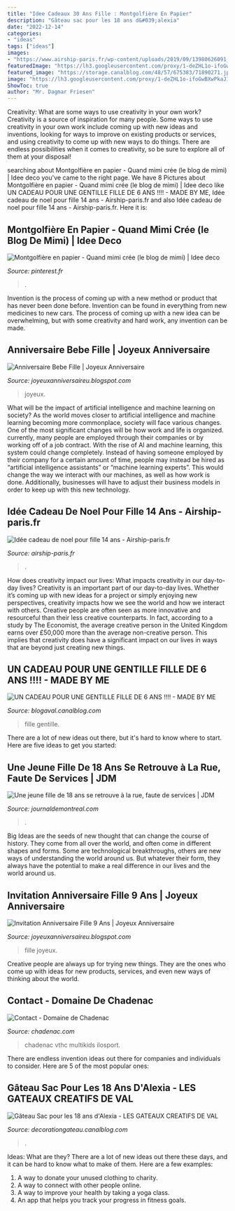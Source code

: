 ```yaml
---
title: "Idee Cadeaux 30 Ans Fille : Montgolfière En Papier"
description: "Gâteau sac pour les 18 ans d&#039;alexia"
date: "2022-12-14"
categories:
- "ideas"
tags: ["ideas"]
images:
- "https://www.airship-paris.fr/wp-content/uploads/2019/09/13980626091_cadeau-noel-pour-ado-14-ans-2.jpg"
featuredImage: "https://lh3.googleusercontent.com/proxy/1-deZHL1o-ifoGwBXwPkaJ1-tuMlVnNpAuwj71oxzDDTpOxdLQRx-Te6E-9EO7mbnEh2-MGuVMNYbx7z0Clc8FxegbHPwdPdL1159Wh6umH8qJDhQA4R2A2GzqzDKLjdpmoFcOgAD6qvQGTAsnuUOzERZotipqylPq9q5V2flRXByDwrP0jT6fZxc1d4=w1200-h630-p-k-no-nu"
featured_image: "https://storage.canalblog.com/48/57/675383/71890271.jpg"
image: "https://lh3.googleusercontent.com/proxy/1-deZHL1o-ifoGwBXwPkaJ1-tuMlVnNpAuwj71oxzDDTpOxdLQRx-Te6E-9EO7mbnEh2-MGuVMNYbx7z0Clc8FxegbHPwdPdL1159Wh6umH8qJDhQA4R2A2GzqzDKLjdpmoFcOgAD6qvQGTAsnuUOzERZotipqylPq9q5V2flRXByDwrP0jT6fZxc1d4=w1200-h630-p-k-no-nu"
ShowToc: true
author: "Mr. Dagmar Friesen"
---
```



Creativity: What are some ways to use creativity in your own work?
Creativity is a source of inspiration for many people. Some ways to use creativity in your own work include coming up with new ideas and inventions, looking for ways to improve on existing products or services, and using creativity to come up with new ways to do things. There are endless possibilities when it comes to creativity, so be sure to explore all of them at your disposal!

	

		
searching about Montgolfière en papier - Quand mimi crée (le blog de mimi) | Idee deco you've came to the right page. We have 8 Pictures about Montgolfière en papier - Quand mimi crée (le blog de mimi) | Idee deco like UN CADEAU POUR UNE GENTILLE FILLE DE 6 ANS !!!! - MADE BY ME, Idée cadeau de noel pour fille 14 ans - Airship-paris.fr and also Idée cadeau de noel pour fille 14 ans - Airship-paris.fr. Here it is:
		
    
## Montgolfière En Papier - Quand Mimi Crée (le Blog De Mimi) | Idee Deco

<img loading=lazy src="https://i.pinimg.com/736x/12/41/88/12418853e8e8d63dcc7de76088239e60.jpg" onerror="this.onerror=null;this.src='https://tse4.mm.bing.net/th?id=OIP.W6J83tFrYq18dCdcTwWJhwHaFO&amp;pid=15.1';" alt="Montgolfière en papier - Quand mimi crée (le blog de mimi) | Idee deco">

_Source: pinterest.fr_

>. 

	

Invention is the process of coming up with a new method or product that has never been done before. Invention can be found in everything from new medicines to new cars. The process of coming up with a new idea can be overwhelming, but with some creativity and hard work, any invention can be made.

    
## Anniversaire Bebe Fille | Joyeux Anniversaire

<img loading=lazy src="https://i.pinimg.com/originals/9a/a5/37/9aa537f2d05bacff41ad29470ca90cc4.jpg" onerror="this.onerror=null;this.src='https://tse3.mm.bing.net/th?id=OIP.xcHgM33hhyN3VvNKtuKVQQHaLH&amp;pid=15.1';" alt="Anniversaire Bebe Fille | Joyeux Anniversaire">

_Source: joyeuxanniversaireu.blogspot.com_

>joyeux. 

	

What will be the impact of artificial intelligence and machine learning on society?
As the world moves closer to artificial intelligence and machine learning becoming more commonplace, society will face various changes. One of the most significant changes will be how work and life is organized. currently, many people are employed through their companies or by working off of a job contract. With the rise of AI and machine learning, this system could change completely. Instead of having someone employed by their company for a certain amount of time, people may instead be hired as “artificial intelligence assistants” or “machine learning experts”. This would change the way we interact with our machines, as well as how work is done. Additionally, businesses will have to adjust their business models in order to keep up with this new technology.

    
## Idée Cadeau De Noel Pour Fille 14 Ans - Airship-paris.fr

<img loading=lazy src="https://www.airship-paris.fr/wp-content/uploads/2019/09/13980626091_cadeau-noel-pour-ado-14-ans-2.jpg" onerror="this.onerror=null;this.src='https://tse4.mm.bing.net/th?id=OIP.gWlgpos_dizLW7Vg3sucQAHaE8&amp;pid=15.1';" alt="Idée cadeau de noel pour fille 14 ans - Airship-paris.fr">

_Source: airship-paris.fr_

>. 

	

How does creativity impact our lives: What impacts creativity in our day-to-day lives?
Creativity is an important part of our day-to-day lives. Whether it’s coming up with new ideas for a project or simply enjoying new perspectives, creativity impacts how we see the world and how we interact with others. Creative people are often seen as more innovative and resourceful than their less creative counterparts. In fact, according to a study by The Economist, the average creative person in the United Kingdom earns over £50,000 more than the average non-creative person. This implies that creativity does have a significant impact on our lives in ways that are beyond just creating new things.

    
## UN CADEAU POUR UNE GENTILLE FILLE DE 6 ANS !!!! - MADE BY ME

<img loading=lazy src="https://p9.storage.canalblog.com/98/32/455399/61759996.jpg" onerror="this.onerror=null;this.src='https://tse2.mm.bing.net/th?id=OIP.xCzu3_aOU0Tz7WsDYjX94QEsDU&amp;pid=15.1';" alt="UN CADEAU POUR UNE GENTILLE FILLE DE 6 ANS !!!! - MADE BY ME">

_Source: blogaval.canalblog.com_

>fille gentille. 

	

There are a lot of new ideas out there, but it's hard to know where to start. Here are five ideas to get you started: 

    
## Une Jeune Fille De 18 Ans Se Retrouve à La Rue, Faute De Services | JDM

<img loading=lazy src="https://storage.journaldemontreal.com/v1/dynamic_resize/sws_path/jdx-prod-images/a2216c80-c321-4543-983e-027d93b0fd74_ORIGINAL.jpg?quality=80&amp;size=1200x&amp;version=1" onerror="this.onerror=null;this.src='https://tse3.mm.bing.net/th?id=OIP.P28-R-vZSvoKODtaAmxEfgHaFj&amp;pid=15.1';" alt="Une jeune fille de 18 ans se retrouve à la rue, faute de services | JDM">

_Source: journaldemontreal.com_

>. 

	

Big Ideas are the seeds of new thought that can change the course of history. They come from all over the world, and often come in different shapes and forms. Some are technological breakthroughs, others are new ways of understanding the world around us. But whatever their form, they always have the potential to make a real difference in our lives and the world around us.

    
## Invitation Anniversaire Fille 9 Ans | Joyeux Anniversaire

<img loading=lazy src="https://lh3.googleusercontent.com/proxy/1-deZHL1o-ifoGwBXwPkaJ1-tuMlVnNpAuwj71oxzDDTpOxdLQRx-Te6E-9EO7mbnEh2-MGuVMNYbx7z0Clc8FxegbHPwdPdL1159Wh6umH8qJDhQA4R2A2GzqzDKLjdpmoFcOgAD6qvQGTAsnuUOzERZotipqylPq9q5V2flRXByDwrP0jT6fZxc1d4=w1200-h630-p-k-no-nu" onerror="this.onerror=null;this.src='https://tse3.mm.bing.net/th?id=OIP.10VOhh_jHoQXyPo0jyeC0QAAAA&amp;pid=15.1';" alt="Invitation Anniversaire Fille 9 Ans | Joyeux Anniversaire">

_Source: joyeuxanniversaireu.blogspot.com_

>fille joyeux. 

	

Creative people are always up for trying new things. They are the ones who come up with ideas for new products, services, and even new ways of thinking about the world.

    
## Contact - Domaine De Chadenac

<img loading=lazy src="https://chadenac.com/wp-content/uploads/2016/06/tennis_3.jpg" onerror="this.onerror=null;this.src='https://tse4.mm.bing.net/th?id=OIP.CanxIuv_ZpxhXXdtbzYqrgHaER&amp;pid=15.1';" alt="Contact - Domaine de Chadenac">

_Source: chadenac.com_

>chadenac vthc multikids ilosport. 

	

There are endless invention ideas out there for companies and individuals to consider. Here are 5 of the most popular ones:

    
## Gâteau Sac Pour Les 18 Ans D&#039;Alexia - LES GATEAUX CREATIFS DE VAL

<img loading=lazy src="https://storage.canalblog.com/48/57/675383/71890271.jpg" onerror="this.onerror=null;this.src='https://tse2.mm.bing.net/th?id=OIP.xUdkH3Qpc3GMc4dO-LXQSQHaLH&amp;pid=15.1';" alt="Gâteau Sac pour les 18 ans d&#039;Alexia - LES GATEAUX CREATIFS DE VAL">

_Source: decorationgateau.canalblog.com_

>. 

	

Ideas: What are they?
There are a lot of new ideas out there these days, and it can be hard to know what to make of them. Here are a few examples:
1. A way to donate your unused clothing to charity.
2. A way to connect with other people online.
3. A way to improve your health by taking a yoga class.
4. An app that helps you track your progress in fitness goals.

